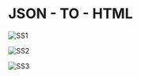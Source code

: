 # JSON - TO - HTML
![SS1](https://github.com/dheeraaz/json-to-html/assets/84019172/6e3a975e-b2f1-444e-a357-4b5a190a058e)

![SS2](https://github.com/dheeraaz/json-to-html/assets/84019172/4e0cb4fe-864e-4915-a9a9-edb9d0d23cba)


![SS3](https://github.com/dheeraaz/json-to-html/assets/84019172/f87eed77-b154-4677-89b0-26629d52c5e7)
